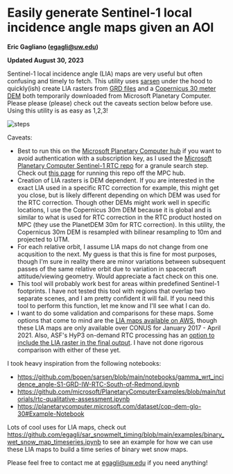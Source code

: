 # Easily generate Sentinel-1 local incidence angle maps given an AOI
**Eric Gagliano (egagli@uw.edu)** 

**Updated August 30, 2023**

Sentinel-1 local incidence angle (LIA) maps are very useful but often confusing and timely to fetch. This utility uses [sarsen](https://github.com/bopen/sarsen) under the hood to quickly(ish) create LIA rasters from [GRD files](https://planetarycomputer.microsoft.com/dataset/sentinel-1-grd) and a [Copernicus 30 meter DEM](https://planetarycomputer.microsoft.com/dataset/cop-dem-glo-30) both temporarily downloaded from Microsoft Planetary Computer. Please please (please) check out the caveats section below before use. Using this utility is as easy as 1,2,3!



![steps](https://github.com/egagli/generate_sentinel1_local_incidence_angle_maps/assets/67975937/64018c09-0a5e-40cc-876d-45dbcc1a7f2c)

Caveats:
* Best to run this on the [Microsoft Planetary Computer hub](https://planetarycomputer.microsoft.com/docs/overview/environment/) if you want to avoid authentication with a subscription key, as I used the [Microsoft Planetary Computer Sentinel-1 RTC repo](https://planetarycomputer.microsoft.com/dataset/sentinel-1-rtc) for a granule search step. Check out [this page](https://planetarycomputer.microsoft.com/docs/concepts/sas/#when-an-account-is-needed) for running this repo off the MPC hub.  
* Creation of LIA rasters is DEM dependent. If you are interested in the exact LIA used in a specific RTC correction for example, this might get you close, but is likely different depending on which DEM was used for the RTC correction. Though other DEMs might work well in specific locations, I use the Copernicus 30m DEM because it is global and is similar to what is used for RTC correction in the RTC product hosted on MPC (they use the PlanetDEM 30m for RTC correction). In this utility, the Copernicus 30m DEM is resampled with bilinear resampling to 10m and projected to UTM.
* For each relative orbit, I assume LIA maps do not change from one acqusition to the next. My guess is that this is fine for most purposes, though I'm sure in reality there are minor variations between subsequent passes of the same relative orbit due to variation in spacecraft attitude/viewing geometry. Would appreciate a fact check on this one.
* This tool will probably work best for areas within predefined Sentinel-1 footprints. I have not tested this tool with regions that overlap two separate scenes, and I am pretty confident it will fail. If you need this tool to perform this function, let me know and I'll see what I can do.
* I want to do some validation and comparisons for these maps. Some options that come to mind are the [LIA maps available on AWS](https://registry.opendata.aws/sentinel-1-rtc-indigo/), though these LIA maps are only available over CONUS for January 2017 - April 2021. Also, ASF's HyP3 on-demand RTC processing has an [option to include the LIA raster in the final output](https://storymaps.arcgis.com/stories/2ead3222d2294d1fae1d11d3f98d7c35#ref-n-IVlZJ1). I have not done rigorous comparison with either of these yet.

I took heavy inspiration from the following notebooks: 
* https://github.com/bopen/sarsen/blob/main/notebooks/gamma_wrt_incidence_angle-S1-GRD-IW-RTC-South-of-Redmond.ipynb
* https://github.com/microsoft/PlanetaryComputerExamples/blob/main/tutorials/rtc-qualitative-assessment.ipynb
* https://planetarycomputer.microsoft.com/dataset/cop-dem-glo-30#Example-Notebook

Lots of cool uses for LIA maps, check out https://github.com/egagli/sar_snowmelt_timing/blob/main/examples/binary_wet_snow_map_timeseries.ipynb to see an example for how we can use these LIA maps to build a time series of binary wet snow maps.


Please feel free to contact me at egagli@uw.edu if you need anything!
